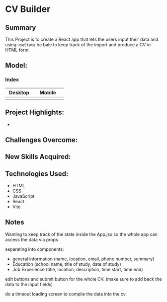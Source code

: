# CV Builder

## Summary
This Project is to create a React app that lets the users input their data and using `useState` be bale to keep track of the import and produce a CV in HTML form.

## Model:

### Index
|  Desktop    | Mobile    |
|-------------|-----------|
| |||

## Project Highlights:

* 


## Challenges Overcome:


## New Skills Acquired:


## Technologies Used:

* HTML
* CSS
* JavaScript
* React
* Vite


## Notes

Wanting to keep track of the state inside the App.jsx so the whole app can access the data via props

separating into components:
- general information (name, location, email, phone number, summary)
- Education (school name, title of study, date of study)
- Job Experience (title, location, description, time start, time end)


edit buttons and submit button for the whole CV. (make sure to add back the data to the input fields)

do a timeout loading screen to compile the data into the cv. 